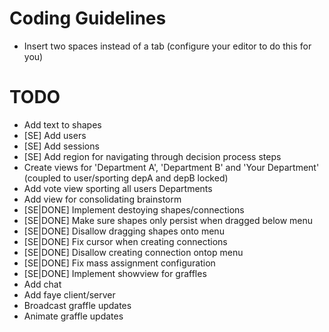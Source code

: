 # Coding Guidelines

* Insert two spaces instead of a tab (configure your editor to do this for you)

# TODO

* Add text to shapes
* [SE] Add users
* [SE] Add sessions
* [SE] Add region for navigating through decision process steps
* Create views for 'Department A', 'Department B' and 'Your Department' (coupled to user/sporting depA and depB locked)
* Add vote view sporting all users Departments
* Add view for consolidating brainstorm
* [SE|DONE] Implement destoying shapes/connections
* [SE|DONE] Make sure shapes only persist when dragged below menu
* [SE|DONE] Disallow dragging shapes onto menu
* [SE|DONE] Fix cursor when creating connections
* [SE|DONE] Disallow creating connection ontop menu
* [SE|DONE] Fix mass assignment configuration
* [SE|DONE] Implement showview for graffles
* Add chat
* Add faye client/server
* Broadcast graffle updates
* Animate graffle updates
